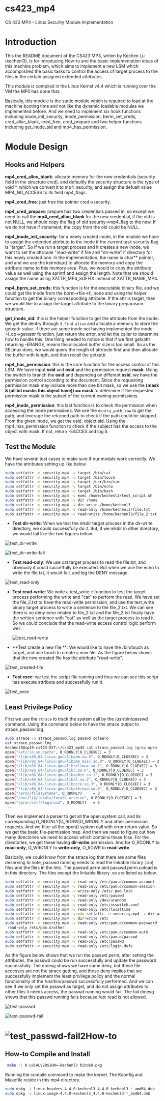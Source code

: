 

# cs423_mp4

CS 423 MP4 - Linux Security Module Implementation

# Introduction 

This the README document of the CS423 MP3, writen by Kechen Lu (kechenl3), is for introducing How-to and the basic implementation ideas of this machine problem, which aims to implement a new LSM which accomplished the basic tasks to control the access of target process to the files in the certain assigned extended attributes.

This module is compiled in the Linux Kernel v4.4 which is running over the VM the MP0 has done that. 

Basically, this module is the static module which is required to load at the machine booting time and not like the dynamic loadable modules we implemented before. And we need to implement six hook functions including inode_init_security, inode_permission, berm_set_creds, cred_alloc_blank, cred_free, cred_prepare and two helper functions including get_inode_sid and mp4_has_permission. 

# Module Design

## Hooks and Helpers 

**mp4_cred_alloc_blank**: allocate memory for the new credentials (security field in the structure cred), and defaultly the security structure is the type of void *, which we convert it to mp4_security, and assign the defualt value MP4_NO_ACCESS to its field mp4_flags.

**mp4_cred_free**: just free the pointer cred->security.

**mp4_cred_prepare**: prepare has two credentials passed in, so except we need to call the **mp4_cred_alloc_blank** for the new credential, if the old is not NULL, we should copy the flag of old security->mp4_flag to the new. If we do not have if statement, the copy from the old could be NULL. 

**mp4_inode_init_security**: for a newly created inode, in the module we have to assign the extended attribute to the inode if the current task security flag is "target". So if we run a target process and it creates a new inode, we want to set the attribute "read-write" if file and "dir-write" if directory for this newly created one. In the implementation, the name is char** pointer, and and we use the kstrndup() to allocate the memory and copy the attribute name to this memory area. Plus, we would to copy the attribute value as well using the sprintf and assign the length. Note that we should assign the name using XATTR_MP4_SUFFIX instead of XATTR_NAME_MP4. 

**mp4_bprm_set_creds**: this function is for the executable binary file, and we could get the inode from the bprm->file->f_inode and using the helper function to get the binary corresponding attribute. If the attr is target, then we would like to assign the target attribute to the binary preparasion structure.

**get_inode_sid**: this is the helper function to get the attribute from the inode. We get the dentry through `d_find_alias` and allocate a memory to store the getxattr value. If there are some inode not having implemented the inode->i_op->getxattr function, just return the error, and let the caller to determine how to handle this. One thing needed to notice is that if we first getxattr returning -ERANGE, means the allocated buffer size is too small. So as the SELinux does, we would query the length of attribute first and then allocate the buffer with length, and then recall the getxattr.

**mp4_has_permission**: this is the core function for the access control of this LSM. We have input **ssid** and **osid** and the permission request **mask**. Using the switch to branch the **osid** and depending on different **ssid**, we have the permission control according to the document. Since the requesting permission mask may include more than one bit mask, so we use the **(mask & (all bit masks this object have)) == mask** to determine if the requested permission mask is the subset of the current owning permissions.

**mp4_inode_permission**: this last function is to check the permission when accessing the inode permissions. We use the `dentry_path_raw` to get the path, and leverage the returned path to check if the path could be skipped. From the given inode, we get the osid, object sid. Using the mp4_has_permission function to check if the subject has the access to the object with mask. If not, return -EACCES and log it.

## Test the Module

We have several test cases to make sure if our module work correctly.  We have the attributes setting up like below. 

```bash
sudo setfattr -n security.mp4 -v target /bin/cat
sudo setfattr -n security.mp4 -v target /bin/touch
sudo setfattr -n security.mp4 -v target /usr/bin/vim
sudo setfattr -n security.mp4 -v target /bin/echo
sudo setfattr -n security.mp4 -v target /bin/bash
sudo setfattr -n security.mp4 -v exec /home/kechenl3/test_script.sh
sudo setfattr -n security.mp4 -v dir /home
sudo setfattr -n security.mp4 -v dir-write /home/kechenl3
sudo setfattr -n security.mp4 -v read-only /home/kechenl3/file.txt
sudo setfattr -n security.mp4 -v read-write /home/kechenl3/file_2.txt
```

- **Test dir-write**: When we test the mkdir target process in the dir-write directory, we could successfully do it. But, if we mkdir in other directory, we would fail like the two figures below.

![test_dir-write](test_dir-write.png)

![test_dir-write-fail](test_dir-write-fail.png)

- **Test read-only**: We use cat target process to read the file.txt, and obviously it could succeffully be executed.  But when we use the echo to write the file.txt, it would fail, and log the DENY message.

![test_read-only](test_read-only.png)

- **Test read-write**: We write a test_write.c function to test the target process performing the write and "cat" to perform the read. We have set the file_2.txt to have the read-write permission, and use the test_write binary target process to write a sentence to the file_2.txt. We can see there is no deny error related to file_2.txt and the file_2.txt finally have the written sentence with "cat" as well as the target process to read it. So we could conclude that the read-write access control logic perform well.

  ![test_read-write](test_read-write.png)

- **Test create a new file **: We would like to have the /bin/touch as target, and use touch to create a new file. As the figure below shows that the new created file has the attribute "read-write".

![test_created-file](test_created-file.png)

- **Test exec**: we test the script file running and thus we can see this script has execute attribute and successfully run it.

![test_exec](test_exec.png)

## Least Privilege Policy

First we use the `strace` to track the system call by the /usr/bin/passwd command. Using the command below to have the strace output to strace_passwd.log.

```bash
sudo strace -o strace_passwd.log passwd colearo
cat strace_passwd.log
kechenl3@sp19-cs423-027:~/cs423_mp4$ cat strace_passwd.log |grep open
open("/etc/ld.so.cache", O_RDONLY|O_CLOEXEC) = 3
open("/lib/x86_64-linux-gnu/libpam.so.0", O_RDONLY|O_CLOEXEC) = 3
open("/lib/x86_64-linux-gnu/libpam_misc.so.0", O_RDONLY|O_CLOEXEC) = 3
open("/lib/x86_64-linux-gnu/libselinux.so.1", O_RDONLY|O_CLOEXEC) = 3
open("/lib/x86_64-linux-gnu/libc.so.6", O_RDONLY|O_CLOEXEC) = 3
open("/lib/x86_64-linux-gnu/libaudit.so.1", O_RDONLY|O_CLOEXEC) = 3
open("/lib/x86_64-linux-gnu/libdl.so.2", O_RDONLY|O_CLOEXEC) = 3
open("/lib/x86_64-linux-gnu/libpcre.so.3", O_RDONLY|O_CLOEXEC) = 3
open("/lib/x86_64-linux-gnu/libpthread.so.0", O_RDONLY|O_CLOEXEC) = 3
open("/proc/filesystems", O_RDONLY)     = 3
open("/usr/lib/locale/locale-archive", O_RDONLY|O_CLOEXEC) = 3
open("/proc/self/loginuid", O_RDONLY)   = 3
...
```

Then we implement a parser to get all the open system call, and its corresponding O_RDONLY|O_RDRW|O_WRONLY and other permission requests. And we filter all the open() system call with error return value. So we get the basic file-permission map. And then we need to figure out how many directories we need to access which contains these files. For the directories, we get these having **dir-write** permission. And for O_RDONLY to **read-only**, O_WRONLY to **write-only**, O_RDWR to **read-write**. 

Basically, we could know from the strace log that there are some files deserving to note, passwd running needs to read the linkable library (.so) files and the files in the /etc. The passwd.perm and passwd.perm.unload is in this directory. The files except the linkable library .so are listed as below.

```bash
sudo setfattr -n security.mp4 -v read-only /etc/pam.d/common-account
sudo setfattr -n security.mp4 -v read-only /etc/pam.d/common-session
sudo setfattr -n security.mp4 -v write-only /etc/.pwd.lock
sudo setfattr -n security.mp4 -v read-only /etc/passwd
sudo setfattr -n security.mp4 -v read-only /dev/urandom
sudo setfattr -n security.mp4 -v read-only /etc/nsswitch.conf
sudo setfattr -n security.mp4 -v read-only /etc/localtime
sudo setfattr -n security.mp4 -vsudo setfattr -n security.mp4 -v dir-write /etc/pam.d
sudo setfattr -n security.mp4 -v dir-write /etc
sudo setfattr -n security.mp4 -v read-only /etc/pam.d/common-password
 read-only /etc/pam.d/other
sudo setfattr -n security.mp4 -v read-only /etc/pam.d/common-auth
sudo setfattr -n security.mp4 -v read-only /etc/pam.d/passwd
sudo setfattr -n security.mp4 -v read-only /etc/passwd
sudo setfattr -n security.mp4 -v read-only /etc/login.defs
```

As the figure below shows that we run the passwd.perm, after setting the attributes, the passwd could be run successfully and update the password successfully. The dmesg shows we have some deny, but these file accesses are not the strace getting, and these deny implies that we successfully implement the least privilege policy and the normal functionality of the /usr/bin/passwd successfully performed. And we can see if we only set the passwd as target, and do not assign attributes to other files it needs access, the passwd running would fail. The fail dmesg shows that this passwd running fails because /etc read is not allowed.

![test-passwd](test-passwd.png)

![test-passwd-fail](test-passwd-fail.png)

# ![test_passwd-fail2](test_passwd-fail2.png)How-to

## How-to Compile and Install

```bash
 make -j 8 LOCALVERSION=-kechenl3 bindeb-pkg
```

Running the compile command to make the kernel. The Kconfig and Makefile reside in this mp4 directory.

```bash
sudo dpkg -i linux-headers-4.4.0-kechenl3_4.4.0-kechenl3-*_amd64.deb 
sudo dpkg -i linux-image-4.4.0-kechenl3_4.4.0-kechenl3-*_amd64.deb 
```

